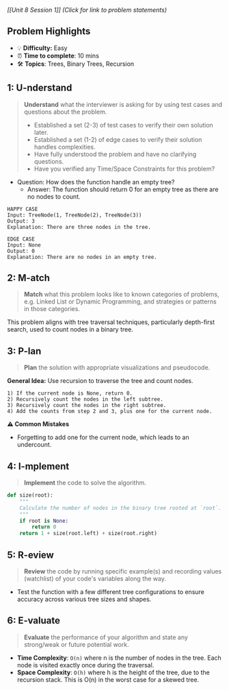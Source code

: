 *[[Unit 8 Session 1]] (Click for link to problem statements)*

## Problem Highlights

* 💡 **Difficulty:** Easy
* ⏰ **Time to complete**: 10 mins
* 🛠️ **Topics**: Trees, Binary Trees, Recursion
    
## 1: U-nderstand

> **Understand** what the interviewer is asking for by using test cases and questions about the problem.
> - Established a set (2-3) of test cases to verify their own solution later.
> - Established a set (1-2) of edge cases to verify their solution handles complexities.
> - Have fully understood the problem and have no clarifying questions.
> - Have you verified any Time/Space Constraints for this problem?

- Question: How does the function handle an empty tree?
    - Answer: The function should return 0 for an empty tree as there are no nodes to count.

```
HAPPY CASE
Input: TreeNode(1, TreeNode(2), TreeNode(3))
Output: 3
Explanation: There are three nodes in the tree.

EDGE CASE
Input: None
Output: 0
Explanation: There are no nodes in an empty tree.
```
  
## 2: M-atch

> **Match** what this problem looks like to known categories of problems, e.g. Linked List or Dynamic Programming, and strategies or patterns in those categories.

This problem aligns with tree traversal techniques, particularly depth-first search, used to count nodes in a binary tree.

## 3: P-lan

> **Plan** the solution with appropriate visualizations and pseudocode.

**General Idea:** Use recursion to traverse the tree and count nodes.

```
1) If the current node is None, return 0.
2) Recursively count the nodes in the left subtree.
3) Recursively count the nodes in the right subtree.
4) Add the counts from step 2 and 3, plus one for the current node.
```

**⚠️ Common Mistakes**

- Forgetting to add one for the current node, which leads to an undercount.

## 4: I-mplement

> **Implement** the code to solve the algorithm.

```python
def size(root):
    """
    Calculate the number of nodes in the binary tree rooted at `root`.
    """
    if root is None:
        return 0
    return 1 + size(root.left) + size(root.right)
```
    
## 5: R-eview

> **Review** the code by running specific example(s) and recording values (watchlist) of your code's variables along the way.

- Test the function with a few different tree configurations to ensure accuracy across various tree sizes and shapes.

## 6: E-valuate

> **Evaluate** the performance of your algorithm and state any strong/weak or future potential work.

* **Time Complexity**: `O(n)` where n is the number of nodes in the tree. Each node is visited exactly once during the traversal.
* **Space Complexity**: `O(h)` where h is the height of the tree, due to the recursion stack. This is O(n) in the worst case for a skewed tree.
